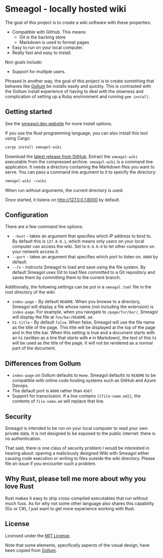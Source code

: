 # Smeagol - locally hosted wiki

The goal of this project is to create a wiki software with these properties:

* Compatible with GitHub. This means:
  * Git is the backing store
  * Markdown is used to format pages
* Easy to run on your local computer.
* Really fast and easy to install.

Non goals include:

* Support for multiple users.

Phrased in another way, the goal of this project is to create something that behaves
like [Gollum](https://github.com/gollum/gollum) be installs easily and quickly. This is contrasted
with the Gollum install experience of having to deal with the slowness and complication of setting
up a Ruby environment and running `gem install`.

## Getting started

See the [smeagol.dev website](https://smeagol.dev/) for more install options.

If you use the Rust programming language, you can also install this tool using Cargo:

```bash
cargo install smeagol-wiki
```

Download the [latest release from GitHub](https://github.com/AustinWise/smeagol/releases/latest).
Extract the `smeagol-wiki` executable from the compressed archive.
`smeagol-wiki` is a command line application. It needs a directory
containing the Markdown files you want to serve. You can pass
a command line argument to it to specify the directory:

```bash
smeagol-wiki ~/wiki
```

When run without arguments, the current directory is used.

Once started, it listens on http://127.0.0.1:8000 by default.

## Configuration

There are a few command line options:

* `--host` - takes an argument that specifies which IP address to bind to. By
  default this is `127.0.0.1`, which means only users on your local computer can
  access the wiki. Set to `0.0.0.0` to let other computers on your network
  access it.
* `--port` - takes an argument that specifies which port to listen on. `8000` by
  default.
* `--fs` - instructs Smeagol to load and save using the file system. By default
  Smeagol uses Git to load files committed to a Git repository and saves them by
  committing them to the current branch.

Additionally, the following settings can be put in a `smeagol.toml` file in the
root directory of the wiki:

* `index-page` - By default `README`. When you browse to a directory, Smeagol
  will display a file whose name (not including the extension) is `index-page`.
  For example, when you navigate to `/page/for/bar/`, Smeagol will display the
  file at `foo/bar/README.md`.
* `h1-title` - By default `false`. When false, Smeagol will use the file name
  as the title of the page. This title will be displayed at the top of the page
  and in the title bar. When this setting is true and a document starts with an
  `h1` (written as a line that starts with `#` in Markdown), the text of this
  `h1` will be used as the title of the page. It will not be rendered as a
  normal part of the document.

## Differences from Gollum

* `index-page` on Gollum defaults to `Home`. Smeagol defaults to `README` to be
  compatible with online code hosting systems such as GitHub and Azure Devops.
* The default port is `8000` rather than `4567`.
* Support for transclusion. If a line contains `{{file-name.md}}`, the contents of `file-name.md`
  will replace that line.

## Security

Smeagol is intended to be run on your local computer to read your own private data. It is not
designed to be exposed to the public internet: there is no authentication.

That said, there is one class of security problem I would be interested in hearing about: opening
a maliciously designed Wiki with Smeagol either causing code execution or writing to files outside
the wiki directory. Please file an issue if you encounter such a problem.

## Why Rust, please tell me more about why you love Rust

Rust makes it easy to ship cross-compiled executables that run without much fuss.
As for why not some other language also shares this capability (Go or C#),
I just want to get more experience working with Rust.

## License

Licensed under the [MIT License](LICENSE).

Note that some elements, specifically aspects of the visual design,
have been copied from [Gollum](https://github.com/gollum/gollum).
